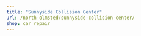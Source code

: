 ```yaml
---
title: "Sunnyside Collision Center"
url: /north-olmsted/sunnyside-collision-center/
shop: car repair
---
```

